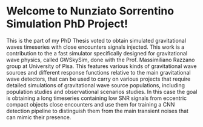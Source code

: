 # Welcome to Nunziato Sorrentino Simulation PhD Project!

This is the part of my PhD Thesis voted to obtain simulated gravitational waves timeseries with close encounters signals injected. 
This work is a contribution to the a fast simulator specifically designed for gravitational wave physics, called GWSkySim, 
done with the Prof. Massimiliano Razzano group at University of Pisa.
This features various kinds of gravitational wave sources and different response functions relative to the main
gravitational wave detectors, that can be used to carry on various projects that require detailed simulations
of gravitational wave source populations, including population studies and observational scenarios studies.
In this case the goal is obtaining a long timeseries containing low SNR signals from eccentric compact objects close encounters
and use them for training a CNN detection pipeline to distinguish them from the main transient noises that can mimic their presence.
